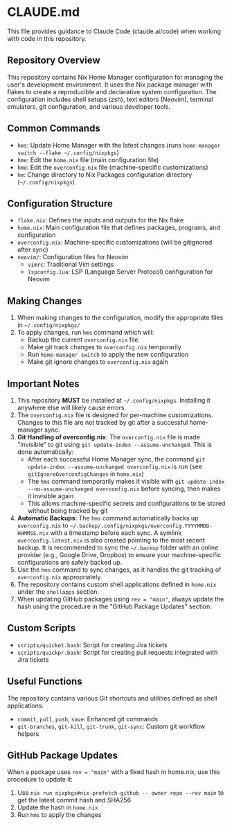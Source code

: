 # CLAUDE.md

This file provides guidance to Claude Code (claude.ai/code) when working with code in this repository.

## Repository Overview

This repository contains Nix Home Manager configuration for managing the user's development environment. It uses the Nix package manager with flakes to create a reproducible and declarative system configuration. The configuration includes shell setups (zsh), text editors (Neovim), terminal emulators, git configuration, and various developer tools.

## Common Commands

- `hms`: Update Home Manager with the latest changes (runs `home-manager switch --flake ~/.config/nixpkgs`)
- `hme`: Edit the `home.nix` file (main configuration file)
- `hmo`: Edit the `overconfig.nix` file (machine-specific customizations)
- `hm`: Change directory to Nix Packages configuration directory (`~/.config/nixpkgs`)

## Configuration Structure

- `flake.nix`: Defines the inputs and outputs for the Nix flake
- `home.nix`: Main configuration file that defines packages, programs, and configuration
- `overconfig.nix`: Machine-specific customizations (will be gitignored after sync)
- `neovim/`: Configuration files for Neovim
  - `vimrc`: Traditional Vim settings
  - `lspconfig.lua`: LSP (Language Server Protocol) configuration for Neovim

## Making Changes

1. When making changes to the configuration, modify the appropriate files in `~/.config/nixpkgs/`
2. To apply changes, run `hms` command which will:
   - Backup the current `overconfig.nix` file
   - Make git track changes to `overconfig.nix` temporarily
   - Run `home-manager switch` to apply the new configuration
   - Make git ignore changes to `overconfig.nix` again

## Important Notes

1. This repository **MUST** be installed at `~/.config/nixpkgs`. Installing it anywhere else will likely cause errors.
2. The `overconfig.nix` file is designed for per-machine customizations. Changes to this file are not tracked by git after a successful home-manager sync.
3. **Git Handling of overconfig.nix**: The `overconfig.nix` file is made "invisible" to git using `git update-index --assume-unchanged`. This is done automatically:
   - After each successful Home Manager sync, the command `git update-index --assume-unchanged overconfig.nix` is run (see `gitIgnoreOverconfigChanges` in `home.nix`)
   - The `hms` command temporarily makes it visible with `git update-index --no-assume-unchanged overconfig.nix` before syncing, then makes it invisible again
   - This allows machine-specific secrets and configurations to be stored without being tracked by git
4. **Automatic Backups**: The `hms` command automatically backs up `overconfig.nix` to `~/.backup/.config/nixpkgs/overconfig.YYYYMMDD-HHMMSS.nix` with a timestamp before each sync. A symlink `overconfig.latest.nix` is also created pointing to the most recent backup. It is recommended to sync the `~/.backup` folder with an online provider (e.g., Google Drive, Dropbox) to ensure your machine-specific configurations are safely backed up.
5. Use the `hms` command to sync changes, as it handles the git tracking of `overconfig.nix` appropriately.
6. The repository contains custom shell applications defined in `home.nix` under the `shellapps` section.
7. When updating GitHub packages using `rev = "main"`, always update the hash using the procedure in the "GitHub Package Updates" section.

## Custom Scripts

- `scripts/quicket.bash`: Script for creating Jira tickets
- `scripts/quickpr.bash`: Script for creating pull requests integrated with Jira tickets

## Useful Functions

The repository contains various Git shortcuts and utilities defined as shell applications:
- `commit`, `pull`, `push`, `save`: Enhanced git commands
- `git-branches`, `git-kill`, `git-trunk`, `git-sync`: Custom git workflow helpers

## GitHub Package Updates

When a package uses `rev = "main"` with a fixed hash in home.nix, use this procedure to update it:

1. Use `nix run nixpkgs#nix-prefetch-github -- owner repo --rev main` to get the latest commit hash and SHA256
2. Update the hash in `home.nix`
3. Run `hms` to apply the changes
